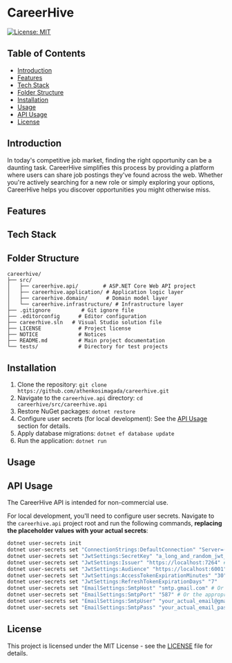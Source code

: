 # CareerHive

[![License: MIT](https://img.shields.io/badge/License-MIT-yellow.svg)](https://opensource.org/licenses/MIT)

## Table of Contents

- [Introduction](#introduction)
- [Features](#features)
- [Tech Stack](#tech-stack)
- [Folder Structure](#folder-structure)
- [Installation](#installation)
- [Usage](#usage)
- [API Usage](#api-usage)
- [License](#license)

## Introduction

In today's competitive job market, finding the right opportunity can be a daunting task. CareerHive simplifies this process by providing a platform where users can share job postings they've found across the web.  Whether you're actively searching for a new role or simply exploring your options, CareerHive helps you discover opportunities you might otherwise miss.

## Features

## Tech Stack

## Folder Structure

```paintext
careerhive/
├── src/
│   ├── careerhive.api/        # ASP.NET Core Web API project
│   ├── careerhive.application/ # Application logic layer
│   ├── careerhive.domain/      # Domain model layer
│   └── careerhive.infrastructure/ # Infrastructure layer
├── .gitignore          # Git ignore file
├── .editorconfig      # Editor configuration
├── careerhive.sln   # Visual Studio solution file
├── LICENSE            # Project license
├── NOTICE             # Notices
├── README.md          # Main project documentation
└── tests/             # Directory for test projects
```

## Installation

1. Clone the repository: `git clone https://github.com/athenkosimagada/careerhive.git`
2. Navigate to the `careerhive.api` directory: `cd careerhive/src/careerhive.api`
3. Restore NuGet packages: `dotnet restore`
4. Configure user secrets (for local development):  See the [API Usage](#api-usage) section for details.
5. Apply database migrations: `dotnet ef database update`
6. Run the application: `dotnet run`

## Usage

## API Usage

The CareerHive API is intended for non-commercial use.

For local development, you'll need to configure user secrets. Navigate to the `careerhive.api` project root and run the following commands, **replacing the placeholder values with your actual secrets**:

```bash
dotnet user-secrets init
dotnet user-secrets set "ConnectionStrings:DefaultConnection" "Server=(localdb)\\mssqllocaldb;Database=CareerHiveDb;Trusted_Connection=True;MultipleActiveResultSets=true"
dotnet user-secrets set "JwtSettings:SecretKey" "a_long_and_random_jwt_secret_key_that_you_generate_and_keep_safe"  # **REPLACE THIS WITH A REAL SECRET**
dotnet user-secrets set "JwtSettings:Issuer" "https://localhost:7264" # Or your API's URL
dotnet user-secrets set "JwtSettings:Audience" "https://localhost:6001" # Or your client's URL
dotnet user-secrets set "JwtSettings:AccessTokenExpirationMinutes" "30"
dotnet user-secrets set "JwtSettings:RefreshTokenExpirationDays" "7"
dotnet user-secrets set "EmailSettings:SmtpHost" "smtp.gmail.com" # Or your email provider's SMTP host
dotnet user-secrets set "EmailSettings:SmtpPort" "587" # Or the appropriate port
dotnet user-secrets set "EmailSettings:SmtpUser" "your_actual_email@gmail.com" # Your actual email
dotnet user-secrets set "EmailSettings:SmtpPass" "your_actual_email_password_or_app_password" # Your email password or app password (Gmail)
```

## License
This project is licensed under the MIT License - see the [LICENSE](LICENSE) file for details.

